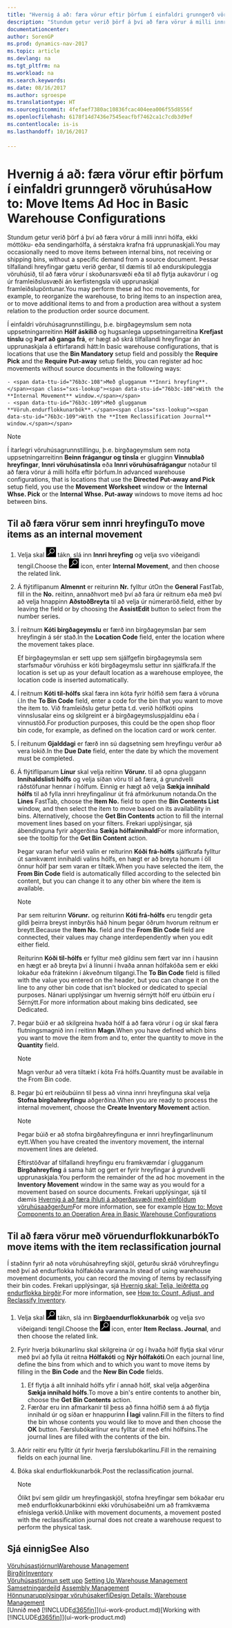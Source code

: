 ```yaml
---
title: "Hvernig á að: færa vörur eftir þörfum í einfaldri grunngerð vöruhúsa"
description: "Stundum getur verið þörf á því að færa vörur á milli innri hólfa, ekki móttöku- eða sendingarhólfa, á sérstakra krafna frá upprunaskjali. Þessar tilfallandi hreyfingar gætu verið gerðar, til dæmis til að endurskipuleggja vöruhúsið, til að færa vörur í skoðunarsvæði eða til að flytja aukavörur í og úr framleiðslusvæði án kerfistengsla við upprunaskjal framleiðslupöntunar."
documentationcenter: 
author: SorenGP
ms.prod: dynamics-nav-2017
ms.topic: article
ms.devlang: na
ms.tgt_pltfrm: na
ms.workload: na
ms.search.keywords: 
ms.date: 08/16/2017
ms.author: sgroespe
ms.translationtype: HT
ms.sourcegitcommit: 4fefaef7380ac10836fcac404eea006f55d8556f
ms.openlocfilehash: 6178f14d7436e7545eacfbf7462ca1c7cdb3d9ef
ms.contentlocale: is-is
ms.lasthandoff: 10/16/2017

---
```

# <a name="how-to-move-items-ad-hoc-in-basic-warehouse-configurations"></a><span data-ttu-id="76b3c-104">Hvernig á að: færa vörur eftir þörfum í einfaldri grunngerð vöruhúsa</span><span class="sxs-lookup"><span data-stu-id="76b3c-104">How to: Move Items Ad Hoc in Basic Warehouse Configurations</span></span>
<span data-ttu-id="76b3c-105">Stundum getur verið þörf á því að færa vörur á milli innri hólfa, ekki móttöku- eða sendingarhólfa, á sérstakra krafna frá upprunaskjali.</span><span class="sxs-lookup"><span data-stu-id="76b3c-105">You may occasionally need to move items between internal bins, not receiving or shipping bins, without a specific demand from a source document.</span></span> <span data-ttu-id="76b3c-106">Þessar tilfallandi hreyfingar gætu verið gerðar, til dæmis til að endurskipuleggja vöruhúsið, til að færa vörur í skoðunarsvæði eða til að flytja aukavörur í og úr framleiðslusvæði án kerfistengsla við upprunaskjal framleiðslupöntunar.</span><span class="sxs-lookup"><span data-stu-id="76b3c-106">You may perform these ad hoc movements, for example, to reorganize the warehouse, to bring items to an inspection area, or to move additional items to and from a production area without a system relation to the production order source document.</span></span>  

<span data-ttu-id="76b3c-107">Í einfaldri vöruhúsagrunnstillingu, þ.e. birgðageymslum sem nota uppsetningarreitinn **Hólf áskilið** og hugsanlega uppsetningarreitina **Krefjast tínslu** og **Þarf að ganga frá**, er hægt að skrá tilfallandi hreyfingar án upprunaskjala á eftirfarandi hátt:</span><span class="sxs-lookup"><span data-stu-id="76b3c-107">In basic warehouse configurations, that is locations that use the **Bin Mandatory** setup field and possibly the **Require Pick** and the **Require Put-away** setup fields, you can register ad hoc movements without source documents in the following ways:</span></span>  

    - <span data-ttu-id="76b3c-108">Með glugganum **Innri hreyfing**.</span><span class="sxs-lookup"><span data-stu-id="76b3c-108">With the **Internal Movement** window.</span></span>  
    - <span data-ttu-id="76b3c-109">Með glugganum **Vöruh.endurflokkunarbók**.</span><span class="sxs-lookup"><span data-stu-id="76b3c-109">With the **Item Reclassification Journal** window.</span></span>  

> [!NOTE]  
>  <span data-ttu-id="76b3c-110">Í ítarlegri vöruhúsagrunnstillingu, þ.e. birgðageymslum sem nota uppsetningarreitinn **Beinn frágangur og tínsla** er glugginn **Vinnublað hreyfingar**, **Innri vöruhúsatínsla** eða **Innri vöruhúsafrágangur** notaður til að færa vörur á milli hólfa eftir þörfum.</span><span class="sxs-lookup"><span data-stu-id="76b3c-110">In advanced warehouse configurations, that is locations that use the **Directed Put-away and Pick** setup field, you use the **Movement Worksheet** window or the **Internal Whse. Pick** or the **Internal Whse. Put-away** windows to move items ad hoc between bins.</span></span>  

## <a name="to-move-items-as-an-internal-movement"></a><span data-ttu-id="76b3c-111">Til að færa vörur sem innri hreyfingu</span><span class="sxs-lookup"><span data-stu-id="76b3c-111">To move items as an internal movement</span></span>  
1.  <span data-ttu-id="76b3c-112">Velja skal ![Leit að síðu eða skýrslu](media/ui-search/search_small.png "Leit að síðu eða skýrslu táknið") tákn, slá inn **Innri hreyfing** og velja svo viðeigandi tengil.</span><span class="sxs-lookup"><span data-stu-id="76b3c-112">Choose the ![Search for Page or Report](media/ui-search/search_small.png "Search for Page or Report icon") icon, enter **Internal Movement**, and then choose the related link.</span></span>  
2.  <span data-ttu-id="76b3c-113">Á flýtiflipanum **Almennt** er reiturinn **Nr.** fylltur út</span><span class="sxs-lookup"><span data-stu-id="76b3c-113">On the **General** FastTab, fill in the **No.**</span></span> <span data-ttu-id="76b3c-114">reitinn, annaðhvort með því að fara úr reitnum eða með því að velja hnappinn **AðstoðBreyta** til að velja úr númeraröð.</span><span class="sxs-lookup"><span data-stu-id="76b3c-114">field, either by leaving the field or by choosing the **AssistEdit** button to select from the number series.</span></span>  
3.  <span data-ttu-id="76b3c-115">Í reitnum **Kóti birgðageymslu** er færð inn birgðageymslan þar sem hreyfingin á sér stað.</span><span class="sxs-lookup"><span data-stu-id="76b3c-115">In the **Location Code** field, enter the location where the movement takes place.</span></span>  

    <span data-ttu-id="76b3c-116">Ef birgðageymslan er sett upp sem sjálfgefin birgðageymsla sem starfsmaður vöruhúss er kóti birgðageymslu settur inn sjálfkrafa.</span><span class="sxs-lookup"><span data-stu-id="76b3c-116">If the location is set up as your default location as a warehouse employee, the location code is inserted automatically.</span></span>  
4.  <span data-ttu-id="76b3c-117">Í reitnum **Kóti til-hólfs** skal færa inn kóta fyrir hólfið sem færa á vöruna í.</span><span class="sxs-lookup"><span data-stu-id="76b3c-117">In the **To Bin Code** field, enter a code for the bin that you want to move the item to.</span></span> <span data-ttu-id="76b3c-118">Við framleiðslu getur þetta t.d. verið hólfkóti opins vinnslusalar eins og skilgreint er á birgðageymsluspjaldinu eða í vinnustöð.</span><span class="sxs-lookup"><span data-stu-id="76b3c-118">For production purposes, this could be the open shop floor bin code, for example, as defined on the location card or work center.</span></span>  
5.  <span data-ttu-id="76b3c-119">Í reitunum **Gjalddagi** er færð inn sú dagsetning sem hreyfingu verður að vera lokið.</span><span class="sxs-lookup"><span data-stu-id="76b3c-119">In the **Due Date** field, enter the date by which the movement must be completed.</span></span>  
6.  <span data-ttu-id="76b3c-120">Á flýtiflipanum **Línur** skal velja reitinn **Vörunr.** til að opna gluggann **Innihaldslisti hólfs** og velja síðan vöru til að færa, á grundvelli ráðstöfunar hennar í hólfum. Einnig er hægt að velja **Sækja innihald hólfs** til að fylla innri hreyfingalínur út frá afmörkunum notanda.</span><span class="sxs-lookup"><span data-stu-id="76b3c-120">On the **Lines** FastTab, choose the **Item No.** field to open the **Bin Contents List** window, and then select the item to move based on its availability in bins. Alternatively, choose the **Get Bin Contents** action to fill the internal movement lines based on your filters.</span></span> <span data-ttu-id="76b3c-121">Frekari upplýsingar, sjá ábendinguna fyrir aðgerðina **Sækja hólfainnihald**</span><span class="sxs-lookup"><span data-stu-id="76b3c-121">For more information, see the tooltip for the **Get Bin Content** action.</span></span>   

    <span data-ttu-id="76b3c-122">Þegar varan hefur verið valin er reiturinn **Kóði frá-hólfs** sjálfkrafa fylltur út samkvæmt innihaldi valins hólfs, en hægt er að breyta honum í öll önnur hólf þar sem varan er tiltæk.</span><span class="sxs-lookup"><span data-stu-id="76b3c-122">When you have selected the item, the **From Bin Code** field is automatically filled according to the selected bin content, but you can change it to any other bin where the item is available.</span></span>  

    > [!NOTE]  
    >  <span data-ttu-id="76b3c-123">Þar sem reiturinn **Vörunr.** og reiturinn **Kóti frá-hólfs** eru tengdir geta gildi þeirra breyst innbyrðis háð hinum þegar öðrum hvorum reitnum er breytt.</span><span class="sxs-lookup"><span data-stu-id="76b3c-123">Because the **Item No.** field and the **From Bin Code** field are connected, their values may change interdependently when you edit either field.</span></span>  

    <span data-ttu-id="76b3c-124">Reiturinn **Kóði til-hólfs** er fylltur með gildinu sem fært var inn í hausinn en hægt er að breyta því á línunni í hvaða annan hólfakóða sem er ekki lokaður eða frátekinn í ákveðnum tilgangi.</span><span class="sxs-lookup"><span data-stu-id="76b3c-124">The **To Bin Code** field is filled with the value you entered on the header, but you can change it on the line to any other bin code that isn’t blocked or dedicated to special purposes.</span></span> <span data-ttu-id="76b3c-125">Nánari upplýsingar um hvernig sérnýtt hólf eru útbúin eru í Sérnýtt.</span><span class="sxs-lookup"><span data-stu-id="76b3c-125">For more information about making bins dedicated, see Dedicated.</span></span>  
7.  <span data-ttu-id="76b3c-126">Þegar búið er að skilgreina hvaða hólf á að færa vörur í og úr skal færa flutningsmagnið inn í reitinn **Magn**.</span><span class="sxs-lookup"><span data-stu-id="76b3c-126">When you have defined which bins you want to move the item from and to, enter the quantity to move in the **Quantity** field.</span></span>  

    > [!NOTE]  
    >  <span data-ttu-id="76b3c-127">Magn verður að vera tiltækt í kóta Frá hólfs.</span><span class="sxs-lookup"><span data-stu-id="76b3c-127">Quantity must be available in the From Bin code.</span></span>  

8.  <span data-ttu-id="76b3c-128">Þegar þú ert reiðubúinn til þess að vinna innri hreyfinguna skal velja **Stofna birgðahreyfingu** aðgerðina.</span><span class="sxs-lookup"><span data-stu-id="76b3c-128">When you are ready to process the internal movement, choose the **Create Inventory Movement** action.</span></span>  

    > [!NOTE]  
    >  <span data-ttu-id="76b3c-129">Þegar búið er að stofna birgðahreyfinguna er innri hreyfingarlínunum eytt.</span><span class="sxs-lookup"><span data-stu-id="76b3c-129">When you have created the inventory movement, the internal movement lines are deleted.</span></span>  

    <span data-ttu-id="76b3c-130">Eftirstöðvar af tilfallandi hreyfingu eru framkvæmdar í glugganum **Birgðahreyfing** á sama hátt og gert er fyrir hreyfingar á grundvelli upprunaskjala.</span><span class="sxs-lookup"><span data-stu-id="76b3c-130">You perform the remainder of the ad hoc movement in the **Inventory Movement** window in the same way as you would for a movement based on source documents.</span></span> <span data-ttu-id="76b3c-131">Frekari upplýsingar, sjá til dæmis [Hvernig á að færa íhluti á aðgerðasvæði með einföldum vöruhúsaaðgerðum](warehouse-how-to-move-components-to-an-operation-area-in-basic-warehousing.md)</span><span class="sxs-lookup"><span data-stu-id="76b3c-131">For more information, see for example [How to: Move Components to an Operation Area in Basic Warehouse Configurations](warehouse-how-to-move-components-to-an-operation-area-in-basic-warehousing.md)</span></span>  

## <a name="to-move-items-with-the-item-reclassification-journal"></a><span data-ttu-id="76b3c-132">Til að færa vörur með vöruendurflokkunarbók</span><span class="sxs-lookup"><span data-stu-id="76b3c-132">To move items with the item reclassification journal</span></span>
<span data-ttu-id="76b3c-133">Í staðinn fyrir að nota vöruhúsahreyfing skjöl, geturðu skráð vöruhreyfingu með því að endurflokka hólfakóða varanna.</span><span class="sxs-lookup"><span data-stu-id="76b3c-133">In stead of using warehouse movement documents, you can record the moving of items by reclassifying their bin codes.</span></span> <span data-ttu-id="76b3c-134">Frekari upplýsingar, sjá [Hvernig skal: Telja, leiðrétta og endurflokka birgðir](inventory-how-count-adjust-reclassify.md).</span><span class="sxs-lookup"><span data-stu-id="76b3c-134">For more information, see [How to: Count, Adjust, and Reclassify Inventory](inventory-how-count-adjust-reclassify.md).</span></span>   
1.  <span data-ttu-id="76b3c-135">Velja skal ![Leit að síðu eða skýrslu](media/ui-search/search_small.png "Leit að síðu eða skýrslu táknið") tákn, slá inn **Birgðaendurflokkunarbók** og velja svo viðeigandi tengil.</span><span class="sxs-lookup"><span data-stu-id="76b3c-135">Choose the ![Search for Page or Report](media/ui-search/search_small.png "Search for Page or Report icon") icon, enter **Item Reclass. Journal**, and then choose the related link.</span></span>  
2.  <span data-ttu-id="76b3c-136">Fyrir hverja bókunarlínu skal skilgreina úr og í hvaða hólf flytja skal vörur með því að fylla út reitna **Hólfakóti** og **Nýr hólfakóti**.</span><span class="sxs-lookup"><span data-stu-id="76b3c-136">On each journal line, define the bins from which and to which you want to move items by filling in the **Bin Code** and the **New Bin Code** fields.</span></span>  

    1.  <span data-ttu-id="76b3c-137">Ef flytja á allt innihald hólfs yfir í annað hólf, skal velja aðgerðina **Sækja innihald hólfs**.</span><span class="sxs-lookup"><span data-stu-id="76b3c-137">To move a bin's entire contents to another bin, choose the **Get Bin Contents** action.</span></span>  
    2.  <span data-ttu-id="76b3c-138">Færðar eru inn afmarkanir til þess að finna hólfið sem á að flytja innihald úr og síðan er hnappurinn **Í lagi** valinn.</span><span class="sxs-lookup"><span data-stu-id="76b3c-138">Fill in the filters to find the bin whose contents you would like to move and then choose the **OK** button.</span></span> <span data-ttu-id="76b3c-139">Færslubókarlínur eru fylltar út með efni hólfsins.</span><span class="sxs-lookup"><span data-stu-id="76b3c-139">The journal lines are filled with the contents of the bin.</span></span>  
3.  <span data-ttu-id="76b3c-140">Aðrir reitir eru fylltir út fyrir hverja færslubókarlínu.</span><span class="sxs-lookup"><span data-stu-id="76b3c-140">Fill in the remaining fields on each journal line.</span></span>   
4.  <span data-ttu-id="76b3c-141">Bóka skal endurflokkunarbók.</span><span class="sxs-lookup"><span data-stu-id="76b3c-141">Post the reclassification journal.</span></span>  

    > [!NOTE]  
    >  <span data-ttu-id="76b3c-142">Ólíkt því sem gildir um hreyfingaskjöl, stofna hreyfingar sem bókaðar eru með endurflokkunarbókinni ekki vöruhúsabeiðni um að framkvæma efnislega verkið.</span><span class="sxs-lookup"><span data-stu-id="76b3c-142">Unlike with movement documents, a movement posted with the reclassification journal does not create a warehouse request to perform the physical task.</span></span>  

## <a name="see-also"></a><span data-ttu-id="76b3c-143">Sjá einnig</span><span class="sxs-lookup"><span data-stu-id="76b3c-143">See Also</span></span>  
[<span data-ttu-id="76b3c-144">Vöruhúsastjórnun</span><span class="sxs-lookup"><span data-stu-id="76b3c-144">Warehouse Management</span></span>](warehouse-manage-warehouse.md)  
[<span data-ttu-id="76b3c-145">Birgðir</span><span class="sxs-lookup"><span data-stu-id="76b3c-145">Inventory</span></span>](inventory-manage-inventory.md)  
<span data-ttu-id="76b3c-146">[Vöruhúsastjórnun sett upp](warehouse-setup-warehouse.md)   </span><span class="sxs-lookup"><span data-stu-id="76b3c-146">[Setting Up Warehouse Management](warehouse-setup-warehouse.md)   </span></span>  
<span data-ttu-id="76b3c-147">[Samsetningardeild](assembly-assemble-items.md)  </span><span class="sxs-lookup"><span data-stu-id="76b3c-147">[Assembly Management](assembly-assemble-items.md)  </span></span>  
[<span data-ttu-id="76b3c-148">Hönnunarupplýsingar vöruhúsakerfi</span><span class="sxs-lookup"><span data-stu-id="76b3c-148">Design Details: Warehouse Management</span></span>](design-details-warehouse-management.md)  
<span data-ttu-id="76b3c-149">[Unnið með [!INCLUDE[d365fin](includes/d365fin_md.md)]](ui-work-product.md)</span><span class="sxs-lookup"><span data-stu-id="76b3c-149">[Working with [!INCLUDE[d365fin](includes/d365fin_md.md)]](ui-work-product.md)</span></span>

